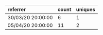 | referrer          | count | uniques |
| :---------------- | :---- | :------ |
| 30/03/20 20:00:00 | 6     | 1       |
| 05/04/20 20:00:00 | 11    | 2       |